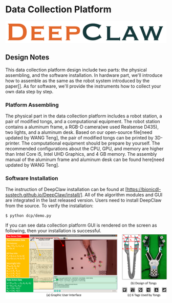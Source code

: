 # Data Collection Platform

![DeepClawLogo](https://github.com/bionicdl-sustech/DeepClaw/blob/master/docs_md/docs/asset/fig-DeepClaw.png)

## Design Notes
This data collection platform design include two parts: the physical assembling, and the software installation. In hardware part, we'll introduce how to assemble as the same as the robot system introduced by the paper[]. As for software, we'll provide the instruments how to collect your own data step by step.

### Platform Assembling
The physical part in the data collection platform includes a robot station, a pair of modified tongs, and a computational equipment. The robot station contains a aluminum frame, a RGB-D camera(we used Realsense D435), two lights, and a aluminum desk. Based on our open-source file[need updated by WANG Teng], the pair of modified tongs can be printed by 3D-printer. The computational equipment should be prepare by yourself. The recommended configurations about the CPU, GPU, and memory are higher than Intel Core i5, Intel UHD Graphics, and 4 GB memory. The assembly manual of the aluminum frame and aluminum desk can be found here[need updated by WANG Teng].

### Software Installation
The instruction of DeepClaw installation can be found at [https://bionicdl-sustech.github.io/DeepClaw/install/].
All of the algorithm modules and GUI are integrated in the last released version. 
Users need to install DeepClaw from the source.
To verify the installation:

    $ python dcp/demo.py
If you can see data collection platform GUI is rendered on the screen as following, then your installation is successful.
![DCP-GUI](https://github.com/bionicdl-sustech/DeepClaw/blob/master/docs_md/docs/asset/fig-DeepClaw2GUI.png)

